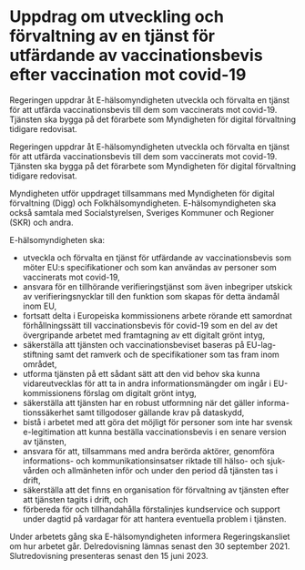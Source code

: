 # Uppdrag om utveckling och förvaltning av en tjänst för utfärdande av vaccinationsbevis efter vaccination mot covid-19

Regeringen uppdrar åt E-hälsomyndigheten utveckla och förvalta en tjänst för att utfärda vaccinationsbevis till dem som vaccinerats mot covid-19. Tjänsten ska bygga på det förarbete som Myndigheten för digital förvaltning tidigare redovisat.

Regeringen uppdrar åt E-hälsomyndigheten utveckla och förvalta en tjänst för att utfärda vaccinationsbevis till dem som vaccinerats mot covid-19. Tjänsten ska bygga på det förarbete som Myndigheten för digital förvaltning tidigare redovisat.

Myndigheten utför uppdraget tillsammans med Myndigheten för digital förvaltning (Digg) och Folkhälsomyndigheten. E-hälsomyndigheten ska också samtala med Socialstyrelsen, Sveriges Kommuner och Regioner (SKR) och andra.

E-hälsomyndigheten ska:

* utveckla och förvalta en tjänst för utfärdande av vaccinationsbevis som möter EU:s specifikationer och som kan användas av personer som vaccinerats mot covid-19,
* ansvara för en tillhörande verifieringstjänst som även inbegriper utskick av verifieringsnycklar till den funktion som skapas för detta ändamål inom EU,
* fortsatt delta i Europeiska kommissionens arbete rörande ett samordnat förhållningssätt till vaccinationsbevis för covid-19 som en del av det övergripande arbetet med framtagning av ett digitalt grönt intyg,
* säkerställa att tjänsten och vaccinationsbeviset baseras på EU-lag-stiftning samt det ramverk och de specifikationer som tas fram inom området,
* utforma tjänsten på ett sådant sätt att den vid behov ska kunna vidareutvecklas för att ta in andra informationsmängder om ingår i EU-kommissionens förslag om digitalt grönt intyg,
* säkerställa att tjänsten har en robust utformning när det gäller informa-tionssäkerhet samt tillgodoser gällande krav på dataskydd,
* bistå i arbetet med att göra det möjligt för personer som inte har svensk e-legitimation att kunna beställa vaccinationsbevis i en senare version av tjänsten,
* ansvara för att, tillsammans med andra berörda aktörer, genomföra informations- och kommunikationsinsatser riktade till hälso- och sjuk-vården och allmänheten inför och under den period då tjänsten tas i drift,
* säkerställa att det finns en organisation för förvaltning av tjänsten efter att tjänsten tagits i drift, och
* förbereda för och tillhandahålla förstalinjes kundservice och support under dagtid på vardagar för att hantera eventuella problem i tjänsten.

Under arbetets gång ska E-hälsomyndigheten informera Regeringskansliet om hur arbetet går. Delredovisning lämnas senast den 30 september 2021. Slutredovisning presenteras senast den 15 juni 2023.
